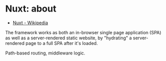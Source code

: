 # Nuxt: about

- [Nuxt - Wikipedia](https://en.wikipedia.org/wiki/Nuxt)

The framework works as both an in-browser single page application (SPA) as well as a server-rendered static website, by "hydrating" a server-rendered page to a full SPA after it's loaded.

Path-based routing, middleware logic.


